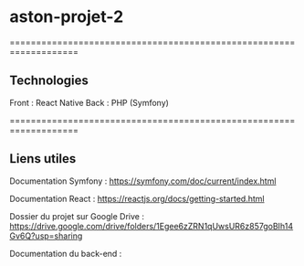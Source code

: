 # aston-projet-2

===================================================================

## Technologies

Front : React Native
Back : PHP (Symfony)


===================================================================

## Liens utiles

Documentation Symfony : https://symfony.com/doc/current/index.html

Documentation React : https://reactjs.org/docs/getting-started.html

Dossier du projet sur Google Drive : https://drive.google.com/drive/folders/1Egee6zZRN1qUwsUR6z857goBIh14Gv6Q?usp=sharing

Documentation du back-end : 
